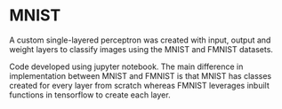 # MNIST
A custom single-layered perceptron was created with input, output and weight layers to classify images using the MNIST and FMNIST datasets. 

Code developed using jupyter notebook. The main difference in implementation between MNIST and FMNIST is that MNIST has classes created for every layer from scratch whereas FMNIST leverages inbuilt functions in tensorflow to create each layer.
